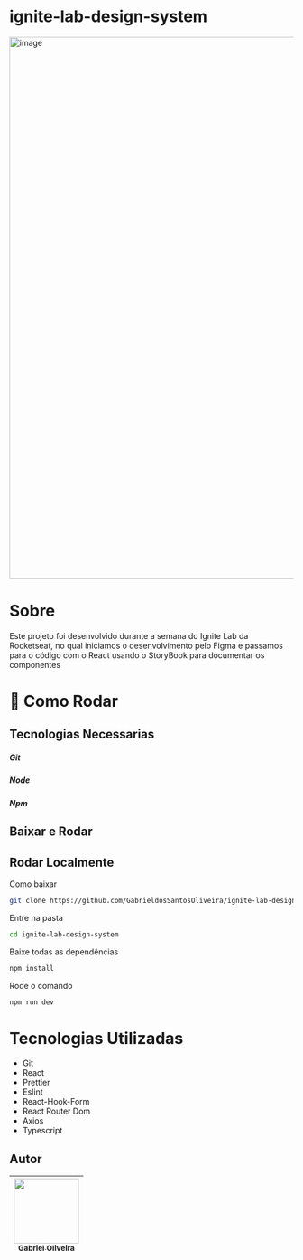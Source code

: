 # ignite-lab-design-system
<img width="960" alt="image" src="https://user-images.githubusercontent.com/86084272/196047275-e4f88865-84e3-430b-9ba8-4db317417c9e.png">

# Sobre

Este projeto foi desenvolvido durante a semana do Ignite Lab da Rocketseat, no qual iniciamos o desenvolvimento pelo Figma e passamos para o 
código com o React usando o StoryBook para documentar os componentes

# 🔧 Como Rodar

## Tecnologias Necessarias

##### Git
##### Node
##### Npm

## Baixar e Rodar
## Rodar Localmente
Como baixar
```bash
git clone https://github.com/GabrieldosSantosOliveira/ignite-lab-design-system.git
```
 Entre na pasta
 ```bash
cd ignite-lab-design-system
```
Baixe todas as dependências

 ```bash
npm install
```
Rode o comando
 ```bash
npm run dev
```

# Tecnologias Utilizadas

- Git
-  React
- Prettier
- Eslint
- React-Hook-Form
- React Router Dom
- Axios
- Typescript

## Autor
| [<img src="https://avatars.githubusercontent.com/u/86084272?v=4" width=115><br><sub>Gabriel Oliveira</sub>](https://www.linkedin.com/in/gabriel-dos-santos-oliveira-24b67b243/)
| :---: | 


